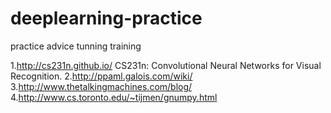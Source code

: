 # deeplearning-practice
practice advice tunning training


1.http://cs231n.github.io/ CS231n: Convolutional Neural Networks for Visual Recognition. 
2.http://ppaml.galois.com/wiki/
3.http://www.thetalkingmachines.com/blog/
4.http://www.cs.toronto.edu/~tijmen/gnumpy.html
